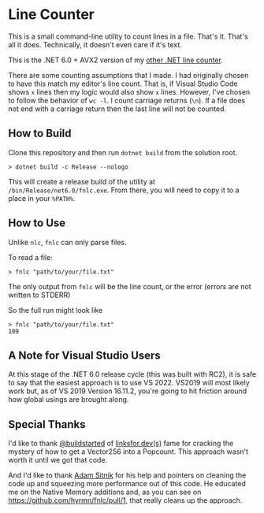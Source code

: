 # Line Counter

This is a small command-line utility to count lines in a file. That's it. That's all it does. Technically, it doesn't even care if it's text. 

This is the .NET 6.0 + AVX2 version of my [other .NET line counter](https://github.com/hyrmn/nlc).

There are some counting assumptions that I made. I had originally chosen to have this match my editor's line count. That is, if Visual Studio Code shows `x` lines then my logic would also show `x` lines. However, I've chosen to follow the behavior of `wc -l`. I count carriage returns (`\n`). If a file does not end with a carriage return then the last line will not be counted.

## How to Build

Clone this repository and then run `dotnet build` from the solution root.

```posh
> dotnet build -c Release --nologo
```

This will create a release build of the utility at `/bin/Release/net6.0/fnlc.exe`. From there, you will need to copy it to a place in your `%PATH%`.

## How to Use

Unlike `nlc`, `fnlc` can only parse files.

To read a file:

```
> fnlc "path/to/your/file.txt"
```

The only output from `fnlc` will be the line count, or the error (errors are not written to STDERR)

So the full run might look like 

```
> fnlc "path/to/your/file.txt"
109
```

## A Note for Visual Studio Users

At this stage of the .NET 6.0 release cycle (this was built with RC2), it is safe to say that the easiest approach is to use VS 2022. VS2019 will most likely work but, as of VS 2019 Version 16.11.2, you're going to hit friction around how global usings are brought along.

## Special Thanks

I'd like to thank [@buildstarted](https://github.com/buildstarted) of [linksfor.dev(s)](https://linksfor.dev/) fame for cracking the mystery of how to get a Vector256 into a Popcount. This approach wasn't worth it until we got that code.

And I'd like to thank [Adam Sitnik](https://github.com/adamsitnik) for his help and pointers on cleaning the code up and squeezing more performance out of this code. He educated me on the Native Memory additions and, as you can see on https://github.com/hyrmn/fnlc/pull/1, that really cleans up the approach.
